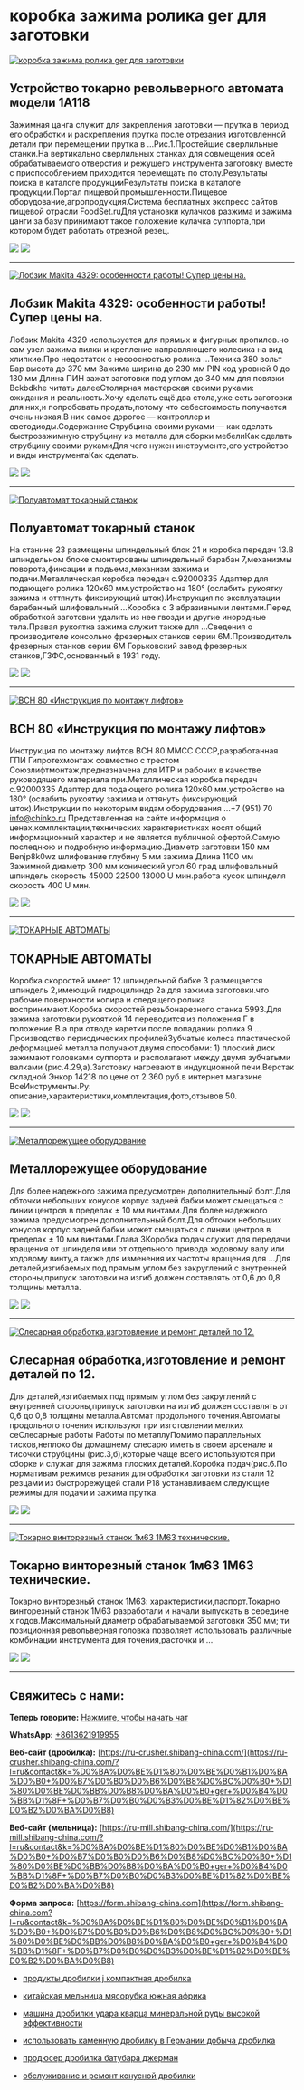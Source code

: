 # коробка зажима ролика ger для заготовки

<a href="https://swt.shibang-china.com/?l=ru&img&k=%D0%BA%D0%BE%D1%80%D0%BE%D0%B1%D0%BA%D0%B0+%D0%B7%D0%B0%D0%B6%D0%B8%D0%BC%D0%B0+%D1%80%D0%BE%D0%BB%D0%B8%D0%BA%D0%B0+ger+%D0%B4%D0%BB%D1%8F+%D0%B7%D0%B0%D0%B3%D0%BE%D1%82%D0%BE%D0%B2%D0%BA%D0%B8" target="_blank">![коробка зажима ролика ger для заготовки](http://static.shibang-china.com/all-800x300/880.jpg)</a>

## Устройство токарно револьверного автомата модели 1А118
Зажимная цанга служит для закрепления заготовки — прутка в период его обработки и раскрепления прутка после отрезания изготовленной детали при перемещении прутка в …Рис.1.Простейшие сверлильные станки.На вертикально сверлильных станках для совмещения осей обрабатываемого отверстия и режущего инструмента заготовку вместе с приспособлением приходится перемещать по столу.Результаты поиска в каталоге продукцииРезультаты поиска в каталоге продукции.Портал пищевой промышленности.Пищевое оборудование,агропродукция.Система бесплатных экспресс сайтов пищевой отрасли FoodSet.ruДля установки кулачков разжима и зажима цанги за базу принимают такое положение кулачка суппорта,при котором будет работать отрезной резец.


<a href="https://whatsapp.shibangsoft.com/WhatsApp.php" target="_blank" title="WhatsApp">![](http://static.shibang-china.com/icon/whatsapp.png)</a> <a href="https://swt.shibang-china.com/?l=ru&icon&k=%D0%BA%D0%BE%D1%80%D0%BE%D0%B1%D0%BA%D0%B0+%D0%B7%D0%B0%D0%B6%D0%B8%D0%BC%D0%B0+%D1%80%D0%BE%D0%BB%D0%B8%D0%BA%D0%B0+ger+%D0%B4%D0%BB%D1%8F+%D0%B7%D0%B0%D0%B3%D0%BE%D1%82%D0%BE%D0%B2%D0%BA%D0%B8" target="_blank">![](http://static.shibang-china.com/icon/chat-ru.png)</a>

---

<a href="https://swt.shibang-china.com/?l=ru&img&k=%D0%BA%D0%BE%D1%80%D0%BE%D0%B1%D0%BA%D0%B0+%D0%B7%D0%B0%D0%B6%D0%B8%D0%BC%D0%B0+%D1%80%D0%BE%D0%BB%D0%B8%D0%BA%D0%B0+ger+%D0%B4%D0%BB%D1%8F+%D0%B7%D0%B0%D0%B3%D0%BE%D1%82%D0%BE%D0%B2%D0%BA%D0%B8" target="_blank">![Лобзик Makita 4329: особенности работы! Супер цены на.](http://static.shibang-china.com/all-800x300/1029.jpg)</a>

## Лобзик Makita 4329: особенности работы! Супер цены на.
Лобзик Makita 4329 используется для прямых и фигурных пропилов.но сам узел зажима пилки и крепление направляющего колесика на вид хлипкие.Про недостаток с несоосностью ролика …Техника 380 вольт Бар высота до 370 мм Зажима ширина до 230 мм PIN код уровней 0 до 130 мм Длина ПИН зажат заготовки под углом до 340 мм для повязки Bckbdkhe читать далееСтолярная мастерская своими руками: ожидания и реальность.Хочу сделать ещё два стола,уже есть заготовки для них,и попробовать продать,потому что себестоимость получается очень низкая.В них самое дорогое — контроллер и светодиоды.Содержание Струбцина своими руками — как сделать быстрозажимную струбцину из металла для сборки мебелиКак сделать струбцину своими рукамиДля чего нужен инструменте,его устройство и виды инструментаКак сделать.


<a href="https://whatsapp.shibangsoft.com/WhatsApp.php" target="_blank" title="WhatsApp">![](http://static.shibang-china.com/icon/whatsapp.png)</a> <a href="https://swt.shibang-china.com/?l=ru&icon&k=%D0%BA%D0%BE%D1%80%D0%BE%D0%B1%D0%BA%D0%B0+%D0%B7%D0%B0%D0%B6%D0%B8%D0%BC%D0%B0+%D1%80%D0%BE%D0%BB%D0%B8%D0%BA%D0%B0+ger+%D0%B4%D0%BB%D1%8F+%D0%B7%D0%B0%D0%B3%D0%BE%D1%82%D0%BE%D0%B2%D0%BA%D0%B8" target="_blank">![](http://static.shibang-china.com/icon/chat-ru.png)</a>

---

<a href="https://swt.shibang-china.com/?l=ru&img&k=%D0%BA%D0%BE%D1%80%D0%BE%D0%B1%D0%BA%D0%B0+%D0%B7%D0%B0%D0%B6%D0%B8%D0%BC%D0%B0+%D1%80%D0%BE%D0%BB%D0%B8%D0%BA%D0%B0+ger+%D0%B4%D0%BB%D1%8F+%D0%B7%D0%B0%D0%B3%D0%BE%D1%82%D0%BE%D0%B2%D0%BA%D0%B8" target="_blank">![Полуавтомат токарный станок](http://static.shibang-china.com/all-800x300/318.jpg)</a>

## Полуавтомат токарный станок
На станине 23 размещены шпиндельный блок 21 и коробка передач 13.В шпиндельном блоке смонтированы шпиндельный барабан 7,механизмы поворота,фиксации и подъема,механизм зажима и подачи.Металлическая коробка передач с.92000335 Адаптер для подающего ролика 120x60 мм.устройство на 180&#176; (ослабить рукоятку зажима и оттянуть фиксирующий шток).Инструкция по эксплуатации барабанный шлифовальный …Коробка с 3 абразивными лентами.Перед обработкой заготовки удалить из нее гвозди и другие инородные тела.Правая рукоятка зажима служит также для …Сведения о производителе консольно фрезерных станков серии 6М.Производитель фрезерных станков серии 6М Горьковский завод фрезерных станков,ГЗФС,основанный в 1931 году.


<a href="https://whatsapp.shibangsoft.com/WhatsApp.php" target="_blank" title="WhatsApp">![](http://static.shibang-china.com/icon/whatsapp.png)</a> <a href="https://swt.shibang-china.com/?l=ru&icon&k=%D0%BA%D0%BE%D1%80%D0%BE%D0%B1%D0%BA%D0%B0+%D0%B7%D0%B0%D0%B6%D0%B8%D0%BC%D0%B0+%D1%80%D0%BE%D0%BB%D0%B8%D0%BA%D0%B0+ger+%D0%B4%D0%BB%D1%8F+%D0%B7%D0%B0%D0%B3%D0%BE%D1%82%D0%BE%D0%B2%D0%BA%D0%B8" target="_blank">![](http://static.shibang-china.com/icon/chat-ru.png)</a>

---

<a href="https://swt.shibang-china.com/?l=ru&img&k=%D0%BA%D0%BE%D1%80%D0%BE%D0%B1%D0%BA%D0%B0+%D0%B7%D0%B0%D0%B6%D0%B8%D0%BC%D0%B0+%D1%80%D0%BE%D0%BB%D0%B8%D0%BA%D0%B0+ger+%D0%B4%D0%BB%D1%8F+%D0%B7%D0%B0%D0%B3%D0%BE%D1%82%D0%BE%D0%B2%D0%BA%D0%B8" target="_blank">![ВСН 80 &#171;Инструкция по монтажу лифтов&#187;](http://static.shibang-china.com/all-800x300/345.jpg)</a>

## ВСН 80 &#171;Инструкция по монтажу лифтов&#187;
Инструкция по монтажу лифтов ВСН 80 ММСС СССР,разработанная ГПИ Гипротехмонтаж совместно с трестом Союзлифтмонтаж,предназначена для ИТР и рабочих в качестве руководящего материала при.Металлическая коробка передач с.92000335 Адаптер для подающего ролика 120x60 мм.устройство на 180&#176; (ослабить рукоятку зажима и оттянуть фиксирующий шток).Инструкции по некоторым видам оборудования …+7 (951) 70 info@chinko.ru Представленная на сайте информация о ценах,комплектации,технических характеристиках носят общий информационный характер и не является публичной офертой.Самую последнюю и подробную информацию.Диаметр заготовки 150 мм Benjp8k0wz шлифование глубину 5 мм зажима Длина 1100 мм Зажимной диаметр 300 мм конический угол 60 град шлифовальный шпиндель скорость 45000 22500 13000 U мин.работа кусок шпинделя скорость 400 U мин.


<a href="https://whatsapp.shibangsoft.com/WhatsApp.php" target="_blank" title="WhatsApp">![](http://static.shibang-china.com/icon/whatsapp.png)</a> <a href="https://swt.shibang-china.com/?l=ru&icon&k=%D0%BA%D0%BE%D1%80%D0%BE%D0%B1%D0%BA%D0%B0+%D0%B7%D0%B0%D0%B6%D0%B8%D0%BC%D0%B0+%D1%80%D0%BE%D0%BB%D0%B8%D0%BA%D0%B0+ger+%D0%B4%D0%BB%D1%8F+%D0%B7%D0%B0%D0%B3%D0%BE%D1%82%D0%BE%D0%B2%D0%BA%D0%B8" target="_blank">![](http://static.shibang-china.com/icon/chat-ru.png)</a>

---

<a href="https://swt.shibang-china.com/?l=ru&img&k=%D0%BA%D0%BE%D1%80%D0%BE%D0%B1%D0%BA%D0%B0+%D0%B7%D0%B0%D0%B6%D0%B8%D0%BC%D0%B0+%D1%80%D0%BE%D0%BB%D0%B8%D0%BA%D0%B0+ger+%D0%B4%D0%BB%D1%8F+%D0%B7%D0%B0%D0%B3%D0%BE%D1%82%D0%BE%D0%B2%D0%BA%D0%B8" target="_blank">![ТОКАРНЫЕ АВТОМАТЫ](http://static.shibang-china.com/all-800x300/40.jpg)</a>

## ТОКАРНЫЕ АВТОМАТЫ
Коробка скоростей имеет 12.шпиндельной бабке 3 размещается шпиндель 2,имеющий гидроцилиндр 2а для зажима заготовки.что рабочие поверхности копира и следящего ролика воспринимают.Коробка скоростей резьбонарезного станка 5993.Для зажима заготовки рукояткой 14 переводится из положения Г в положение В.а при отводе каретки после попадании ролика 9 …Производство периодических профилейЗубчатые колеса пластической деформацией металла получают двумя способами: 1) плоский диск зажимают головками суппорта и располагают между двумя зубчатыми валками (рис.4.29,а).Заготовку нагревают в индукционной печи.Верстак складной Энкор 14218 по цене от 2 360 руб.в интернет магазине ВсеИнструменты.Ру: описание,характеристики,комплектация,фото,отзывов 50.


<a href="https://whatsapp.shibangsoft.com/WhatsApp.php" target="_blank" title="WhatsApp">![](http://static.shibang-china.com/icon/whatsapp.png)</a> <a href="https://swt.shibang-china.com/?l=ru&icon&k=%D0%BA%D0%BE%D1%80%D0%BE%D0%B1%D0%BA%D0%B0+%D0%B7%D0%B0%D0%B6%D0%B8%D0%BC%D0%B0+%D1%80%D0%BE%D0%BB%D0%B8%D0%BA%D0%B0+ger+%D0%B4%D0%BB%D1%8F+%D0%B7%D0%B0%D0%B3%D0%BE%D1%82%D0%BE%D0%B2%D0%BA%D0%B8" target="_blank">![](http://static.shibang-china.com/icon/chat-ru.png)</a>

---

<a href="https://swt.shibang-china.com/?l=ru&img&k=%D0%BA%D0%BE%D1%80%D0%BE%D0%B1%D0%BA%D0%B0+%D0%B7%D0%B0%D0%B6%D0%B8%D0%BC%D0%B0+%D1%80%D0%BE%D0%BB%D0%B8%D0%BA%D0%B0+ger+%D0%B4%D0%BB%D1%8F+%D0%B7%D0%B0%D0%B3%D0%BE%D1%82%D0%BE%D0%B2%D0%BA%D0%B8" target="_blank">![Металлорежущее оборудование](http://static.shibang-china.com/all-800x300/105.jpg)</a>

## Металлорежущее оборудование
Для более надежного зажима предусмотрен дополнительный болт.Для обточки небольших конусов корпус задней бабки может смещаться с линии центров в пределах &#177; 10 мм винтами.Для более надежного зажима предусмотрен дополнительный болт.Для обточки небольших конусов корпус задней бабки может смещаться с линии центров в пределах &#177; 10 мм винтами.Глава 3Коробка подач служит для передачи вращения от шпинделя или от отдельного привода ходовому валу или ходовому винту,а также для изменения их частоты вращения для …Для деталей,изгибаемых под прямым углом без закруглений с внутренней стороны,припуск заготовки на изгиб должен составлять от 0,6 до 0,8 толщины металла.


<a href="https://whatsapp.shibangsoft.com/WhatsApp.php" target="_blank" title="WhatsApp">![](http://static.shibang-china.com/icon/whatsapp.png)</a> <a href="https://swt.shibang-china.com/?l=ru&icon&k=%D0%BA%D0%BE%D1%80%D0%BE%D0%B1%D0%BA%D0%B0+%D0%B7%D0%B0%D0%B6%D0%B8%D0%BC%D0%B0+%D1%80%D0%BE%D0%BB%D0%B8%D0%BA%D0%B0+ger+%D0%B4%D0%BB%D1%8F+%D0%B7%D0%B0%D0%B3%D0%BE%D1%82%D0%BE%D0%B2%D0%BA%D0%B8" target="_blank">![](http://static.shibang-china.com/icon/chat-ru.png)</a>

---

<a href="https://swt.shibang-china.com/?l=ru&img&k=%D0%BA%D0%BE%D1%80%D0%BE%D0%B1%D0%BA%D0%B0+%D0%B7%D0%B0%D0%B6%D0%B8%D0%BC%D0%B0+%D1%80%D0%BE%D0%BB%D0%B8%D0%BA%D0%B0+ger+%D0%B4%D0%BB%D1%8F+%D0%B7%D0%B0%D0%B3%D0%BE%D1%82%D0%BE%D0%B2%D0%BA%D0%B8" target="_blank">![Слесарная обработка,изготовление и ремонт деталей по 12.](http://static.shibang-china.com/all-800x300/287.jpg)</a>

## Слесарная обработка,изготовление и ремонт деталей по 12.
Для деталей,изгибаемых под прямым углом без закруглений с внутренней стороны,припуск заготовки на изгиб должен составлять от 0,6 до 0,8 толщины металла.Автомат продольного точения.Автоматы продольного точения используют при изготовлении мелких сеСлесарные работы Работы по металлуПомимо параллельных тисков,неплохо бы домашнему слесарю иметь в своем арсенале и тисочки струбцины (рис.3,б),которые чаще всего используются при сборке и служат для зажима плоских деталей.Коробка подач(рис.6.По нормативам режимов резания для обработки заготовки из стали 12 резцами из быстрорежущей стали Р18 устанавливаем сле&#173;дующие режимы.для подачи и зажима прутка.


<a href="https://whatsapp.shibangsoft.com/WhatsApp.php" target="_blank" title="WhatsApp">![](http://static.shibang-china.com/icon/whatsapp.png)</a> <a href="https://swt.shibang-china.com/?l=ru&icon&k=%D0%BA%D0%BE%D1%80%D0%BE%D0%B1%D0%BA%D0%B0+%D0%B7%D0%B0%D0%B6%D0%B8%D0%BC%D0%B0+%D1%80%D0%BE%D0%BB%D0%B8%D0%BA%D0%B0+ger+%D0%B4%D0%BB%D1%8F+%D0%B7%D0%B0%D0%B3%D0%BE%D1%82%D0%BE%D0%B2%D0%BA%D0%B8" target="_blank">![](http://static.shibang-china.com/icon/chat-ru.png)</a>

---

<a href="https://swt.shibang-china.com/?l=ru&img&k=%D0%BA%D0%BE%D1%80%D0%BE%D0%B1%D0%BA%D0%B0+%D0%B7%D0%B0%D0%B6%D0%B8%D0%BC%D0%B0+%D1%80%D0%BE%D0%BB%D0%B8%D0%BA%D0%B0+ger+%D0%B4%D0%BB%D1%8F+%D0%B7%D0%B0%D0%B3%D0%BE%D1%82%D0%BE%D0%B2%D0%BA%D0%B8" target="_blank">![Токарно винторезный станок 1м63 1М63 технические.](http://static.shibang-china.com/all-800x300/1052.jpg)</a>

## Токарно винторезный станок 1м63 1М63 технические.
Токарно винторезный станок 1М63: характеристики,паспорт.Токарно винторезный станок 1М63 разработали и начали выпускать в середине х годов.Максимальный диаметр обрабатываемой заготовки 350 мм; ти позиционная револьверная головка позволяет использовать различные комбинации инструмента для точения,расточки и …

<a href="https://whatsapp.shibangsoft.com/WhatsApp.php" target="_blank" title="WhatsApp">![](http://static.shibang-china.com/icon/whatsapp.png)</a> <a href="https://swt.shibang-china.com/?l=ru&icon&k=%D0%BA%D0%BE%D1%80%D0%BE%D0%B1%D0%BA%D0%B0+%D0%B7%D0%B0%D0%B6%D0%B8%D0%BC%D0%B0+%D1%80%D0%BE%D0%BB%D0%B8%D0%BA%D0%B0+ger+%D0%B4%D0%BB%D1%8F+%D0%B7%D0%B0%D0%B3%D0%BE%D1%82%D0%BE%D0%B2%D0%BA%D0%B8" target="_blank">![](http://static.shibang-china.com/icon/chat-ru.png)</a>

---
## Свяжитесь с нами:

**Теперь говорите:** [Нажмите, чтобы начать чат](https://swt.shibang-china.com?l=ru&contact&k=%D0%BA%D0%BE%D1%80%D0%BE%D0%B1%D0%BA%D0%B0+%D0%B7%D0%B0%D0%B6%D0%B8%D0%BC%D0%B0+%D1%80%D0%BE%D0%BB%D0%B8%D0%BA%D0%B0+ger+%D0%B4%D0%BB%D1%8F+%D0%B7%D0%B0%D0%B3%D0%BE%D1%82%D0%BE%D0%B2%D0%BA%D0%B8)

**WhatsApp:**  [+8613621919955](https://whatsapp.shibangsoft.com/WhatsApp.php)

**Веб-сайт (дробилка):** [https://ru-crusher.shibang-china.com/](https://ru-crusher.shibang-china.com/?l=ru&contact&k=%D0%BA%D0%BE%D1%80%D0%BE%D0%B1%D0%BA%D0%B0+%D0%B7%D0%B0%D0%B6%D0%B8%D0%BC%D0%B0+%D1%80%D0%BE%D0%BB%D0%B8%D0%BA%D0%B0+ger+%D0%B4%D0%BB%D1%8F+%D0%B7%D0%B0%D0%B3%D0%BE%D1%82%D0%BE%D0%B2%D0%BA%D0%B8)

**Веб-сайт (мельница):** [https://ru-mill.shibang-china.com/](https://ru-mill.shibang-china.com/?l=ru&contact&k=%D0%BA%D0%BE%D1%80%D0%BE%D0%B1%D0%BA%D0%B0+%D0%B7%D0%B0%D0%B6%D0%B8%D0%BC%D0%B0+%D1%80%D0%BE%D0%BB%D0%B8%D0%BA%D0%B0+ger+%D0%B4%D0%BB%D1%8F+%D0%B7%D0%B0%D0%B3%D0%BE%D1%82%D0%BE%D0%B2%D0%BA%D0%B8)

**Форма запроса:** [https://form.shibang-china.com](https://form.shibang-china.com?l=ru&contact&k=%D0%BA%D0%BE%D1%80%D0%BE%D0%B1%D0%BA%D0%B0+%D0%B7%D0%B0%D0%B6%D0%B8%D0%BC%D0%B0+%D1%80%D0%BE%D0%BB%D0%B8%D0%BA%D0%B0+ger+%D0%B4%D0%BB%D1%8F+%D0%B7%D0%B0%D0%B3%D0%BE%D1%82%D0%BE%D0%B2%D0%BA%D0%B8)

* [продукты дробилки j компактная дробилка](../131/%D0%BF%D1%80%D0%BE%D0%B4%D1%83%D0%BA%D1%82%D1%8B%20%D0%B4%D1%80%D0%BE%D0%B1%D0%B8%D0%BB%D0%BA%D0%B8%20j%20%D0%BA%D0%BE%D0%BC%D0%BF%D0%B0%D0%BA%D1%82%D0%BD%D0%B0%D1%8F%20%D0%B4%D1%80%D0%BE%D0%B1%D0%B8%D0%BB%D0%BA%D0%B0.md)

* [китайская мельница мясорубка южная африка](../135/%D0%BA%D0%B8%D1%82%D0%B0%D0%B9%D1%81%D0%BA%D0%B0%D1%8F%20%D0%BC%D0%B5%D0%BB%D1%8C%D0%BD%D0%B8%D1%86%D0%B0%20%D0%BC%D1%8F%D1%81%D0%BE%D1%80%D1%83%D0%B1%D0%BA%D0%B0%20%D1%8E%D0%B6%D0%BD%D0%B0%D1%8F%20%D0%B0%D1%84%D1%80%D0%B8%D0%BA%D0%B0.md)

* [машина дробилки удара кварца минеральной руды высокой эффективности](../135/%D0%BC%D0%B0%D1%88%D0%B8%D0%BD%D0%B0%20%D0%B4%D1%80%D0%BE%D0%B1%D0%B8%D0%BB%D0%BA%D0%B8%20%D1%83%D0%B4%D0%B0%D1%80%D0%B0%20%D0%BA%D0%B2%D0%B0%D1%80%D1%86%D0%B0%20%D0%BC%D0%B8%D0%BD%D0%B5%D1%80%D0%B0%D0%BB%D1%8C%D0%BD%D0%BE%D0%B9%20%D1%80%D1%83%D0%B4%D1%8B%20%D0%B2%D1%8B%D1%81%D0%BE%D0%BA%D0%BE%D0%B9%20%D1%8D%D1%84%D1%84%D0%B5%D0%BA%D1%82%D0%B8%D0%B2%D0%BD%D0%BE%D1%81%D1%82%D0%B8.md)

* [использовать каменную дробилку в Германии добыча дробилка](../131/%D0%B8%D1%81%D0%BF%D0%BE%D0%BB%D1%8C%D0%B7%D0%BE%D0%B2%D0%B0%D1%82%D1%8C%20%D0%BA%D0%B0%D0%BC%D0%B5%D0%BD%D0%BD%D1%83%D1%8E%20%D0%B4%D1%80%D0%BE%D0%B1%D0%B8%D0%BB%D0%BA%D1%83%20%D0%B2%20%D0%93%D0%B5%D1%80%D0%BC%D0%B0%D0%BD%D0%B8%D0%B8%20%D0%B4%D0%BE%D0%B1%D1%8B%D1%87%D0%B0%20%D0%B4%D1%80%D0%BE%D0%B1%D0%B8%D0%BB%D0%BA%D0%B0.md)

* [продюсер дробилка батубара джерман](../133/%D0%BF%D1%80%D0%BE%D0%B4%D1%8E%D1%81%D0%B5%D1%80%20%D0%B4%D1%80%D0%BE%D0%B1%D0%B8%D0%BB%D0%BA%D0%B0%20%D0%B1%D0%B0%D1%82%D1%83%D0%B1%D0%B0%D1%80%D0%B0%20%D0%B4%D0%B6%D0%B5%D1%80%D0%BC%D0%B0%D0%BD.md)

* [обслуживание и ремонт конусной дробилки](../133/%D0%BE%D0%B1%D1%81%D0%BB%D1%83%D0%B6%D0%B8%D0%B2%D0%B0%D0%BD%D0%B8%D0%B5%20%D0%B8%20%D1%80%D0%B5%D0%BC%D0%BE%D0%BD%D1%82%20%D0%BA%D0%BE%D0%BD%D1%83%D1%81%D0%BD%D0%BE%D0%B9%20%D0%B4%D1%80%D0%BE%D0%B1%D0%B8%D0%BB%D0%BA%D0%B8.md)